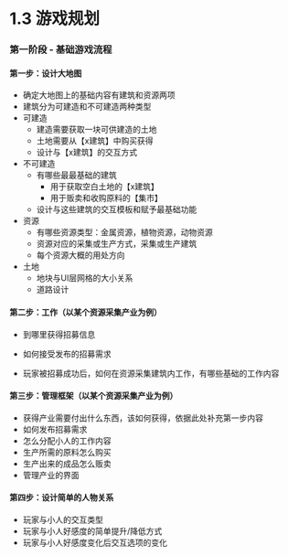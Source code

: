 # 1.3 游戏规划

### 第一阶段 - 基础游戏流程

#### 第一步：设计大地图

- 确定大地图上的基础内容有建筑和资源两项
- 建筑分为可建造和不可建造两种类型
- 可建造
  - 建造需要获取一块可供建造的土地
  - 土地需要从【x建筑】中购买获得
  - 设计与【x建筑】的交互方式
- 不可建造
  - 有哪些最最基础的建筑
    - 用于获取空白土地的【x建筑】
    - 用于贩卖和收购原料的【集市】
  - 设计与这些建筑的交互模板和赋予最基础功能
- 资源
  - 有哪些资源类型：金属资源，植物资源，动物资源
  - 资源对应的采集或生产方式，采集或生产建筑
  - 每个资源大概的用处方向
- 土地
  - 地块与UI层网格的大小关系
  - 道路设计



#### 第二步：工作（以某个资源采集产业为例）

- 到哪里获得招募信息

- 如何接受发布的招募需求
- 玩家被招募成功后，如何在资源采集建筑内工作，有哪些基础的工作内容



#### 第三步：管理框架（以某个资源采集产业为例）

- 获得产业需要付出什么东西，该如何获得，依据此处补充第一步内容
- 如何发布招募需求
- 怎么分配小人的工作内容
- 生产所需的原料怎么购买
- 生产出来的成品怎么贩卖
- 管理产业的界面



#### 第四步：设计简单的人物关系

- 玩家与小人的交互类型
- 玩家与小人好感度的简单提升/降低方式
- 玩家与小人好感度变化后交互选项的变化

